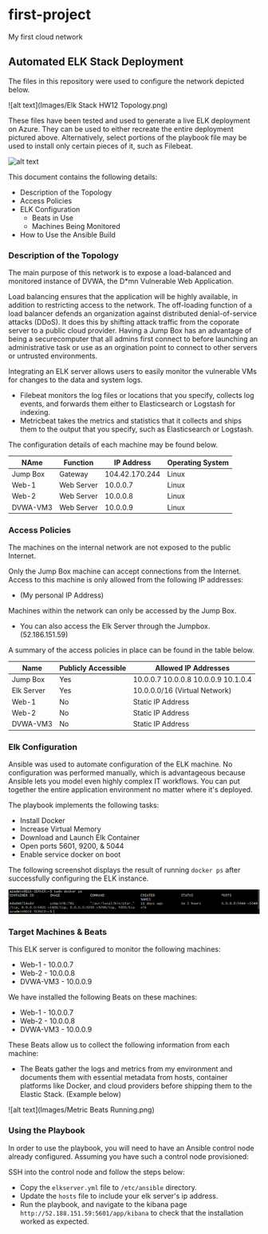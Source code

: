 # first-project
My first cloud network
## Automated ELK Stack Deployment

The files in this repository were used to configure the network depicted below.

![alt text](Images/Elk Stack HW12 Topology.png)

These files have been tested and used to generate a live ELK deployment on Azure. They can be used to either recreate the entire deployment pictured above. Alternatively, select portions of the playbook file may be used to install only certain pieces of it, such as Filebeat.

![alt text](Ansible/filebeat-playbook.yml)

This document contains the following details:
- Description of the Topology
- Access Policies
- ELK Configuration
  - Beats in Use
  - Machines Being Monitored
- How to Use the Ansible Build


### Description of the Topology

The main purpose of this network is to expose a load-balanced and monitored instance of DVWA, the D*mn Vulnerable Web Application.

Load balancing ensures that the application will be highly available, in addition to restricting access to the network. The off-loading function of a load balancer defends an organization against distributed denial-of-service attacks (DDoS). It does this by shifting attack traffic from the coporate server to a public cloud provider. Having a Jump Box has an advantage of being a securecomputer that all admins first connect to before launching an administrative task or use as an orgination point to connect to other servers or untrusted environments.

Integrating an ELK server allows users to easily monitor the vulnerable VMs for changes to the data and system logs.
- Filebeat monitors the log files or locations that you specify, collects log events, and forwards them either to Elasticsearch or Logstash for indexing.
- Metricbeat takes the metrics and statistics that it collects and ships them to the output that you specify, such as Elasticsearch or Logstash.

The configuration details of each machine may be found below.

| NAme     | Function   | IP Address     | Operating System |
|----------|------------|----------------|------------------|
| Jump Box | Gateway    | 104.42.170.244 | Linux            |
| Web-1    | Web Server | 10.0.0.7       | Linux            |
| Web-2    | Web Server | 10.0.0.8       | Linux            |
| DVWA-VM3 | Web Server | 10.0.0.9       | Linux            |


### Access Policies

The machines on the internal network are not exposed to the public Internet. 

Only the Jump Box machine can accept connections from the Internet. Access to this machine is only allowed from the following IP addresses:
- (My personal IP Address)

Machines within the network can only be accessed by the Jump Box.
- You can also access the Elk Server through the Jumpbox. (52.186.151.59)

A summary of the access policies in place can be found in the table below.

| Name       | Publicly Accessible | Allowed IP Addresses                  |
|------------|---------------------|---------------------------------------|
| Jump Box   | Yes                 | 10.0.0.7 10.0.0.8 10.0.0.9 10.1.0.4   |
| Elk Server | Yes                 | 10.0.0.0/16 (Virtual Network)         |
| Web-1      | No                  | Static IP Address                     |
| Web-2      | No                  | Static IP Address                     |
| DVWA-VM3   | No                  | Static IP Address                     |

### Elk Configuration

Ansible was used to automate configuration of the ELK machine. No configuration was performed manually, which is advantageous because Ansible lets you model even highly complex IT workflows. You can put together the entire application environment no matter where it's deployed.

The playbook implements the following tasks:
- Install Docker
- Increase Virtual Memory
- Download and Launch Elk Container
- Open ports 5601, 9200, & 5044
- Enable service docker on boot

The following screenshot displays the result of running `docker ps` after successfully configuring the ELK instance.

![alt text](Images/Docker_ps.PNG)

### Target Machines & Beats
This ELK server is configured to monitor the following machines:
- Web-1 - 10.0.0.7
- Web-2 - 10.0.0.8
- DVWA-VM3 - 10.0.0.9

We have installed the following Beats on these machines:
- Web-1 - 10.0.0.7
- Web-2 - 10.0.0.8
- DVWA-VM3 - 10.0.0.9

These Beats allow us to collect the following information from each machine:
- The Beats gather the logs and metrics from my environment and documents them with essential metadata from hosts, container platforms like Docker, and cloud providers before shipping them to the Elastic Stack. (Example below)

![alt text](Images/Metric Beats Running.png)

### Using the Playbook
In order to use the playbook, you will need to have an Ansible control node already configured. Assuming you have such a control node provisioned: 

SSH into the control node and follow the steps below:
- Copy the `elkserver.yml` file to `/etc/ansible` directory.
- Update the `hosts` file to include your elk server's ip address.
- Run the playbook, and navigate to the kibana page `http://52.188.151.59:5601/app/kibana` to check that the installation worked as expected.
